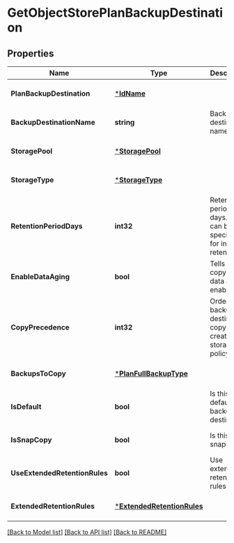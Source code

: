 # GetObjectStorePlanBackupDestination

## Properties
Name | Type | Description | Notes
------------ | ------------- | ------------- | -------------
**PlanBackupDestination** | [***IdName**](IdName.md) |  | [optional] [default to null]
**BackupDestinationName** | **string** | Backup destination name | [optional] [default to null]
**StoragePool** | [***StoragePool**](StoragePool.md) |  | [optional] [default to null]
**StorageType** | [***StorageType**](StorageType.md) |  | [optional] [default to null]
**RetentionPeriodDays** | **int32** | Retention period in days. -1 can be specified for infinite retention. | [optional] [default to null]
**EnableDataAging** | **bool** | Tells if this copy has data aging enabled | [optional] [default to null]
**CopyPrecedence** | **int32** | Order of backup destination copy created in storage policy | [optional] [default to null]
**BackupsToCopy** | [***PlanFullBackupType**](PlanFullBackupType.md) |  | [optional] [default to null]
**IsDefault** | **bool** | Is this a default backup destination? | [optional] [default to null]
**IsSnapCopy** | **bool** | Is this a snap copy? | [optional] [default to null]
**UseExtendedRetentionRules** | **bool** | Use extended retention rules | [optional] [default to null]
**ExtendedRetentionRules** | [***ExtendedRetentionRules**](ExtendedRetentionRules.md) |  | [optional] [default to null]

[[Back to Model list]](../README.md#documentation-for-models) [[Back to API list]](../README.md#documentation-for-api-endpoints) [[Back to README]](../README.md)

